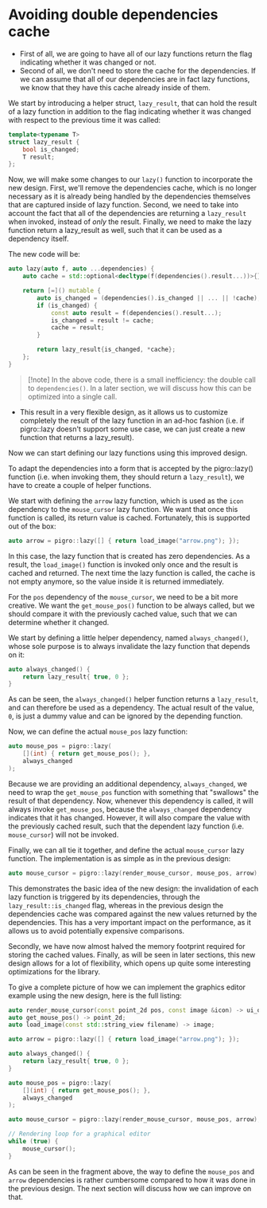 # Avoiding double dependencies cache

- First of all, we are going to have all of our lazy functions return the flag indicating whether it was changed or not. 
- Second of all, we don't need to store the cache for the dependencies. If we can assume that all of our dependencies are in fact lazy functions, we know that they have this cache already inside of them.

We start by introducing a helper struct, `lazy_result`, that can hold the result of a lazy function in addition to the flag indicating whether it was changed with respect to the previous time it was called:
```cpp
template<typename T>
struct lazy_result {
    bool is_changed;
    T result;
};
```

Now, we will make some changes to our `lazy()` function to incorporate the new design. First, we'll remove the dependencies cache, which is no longer necessary as it is already being handled by the dependencies themselves that are captured inside of lazy function. Second, we need to take into account the fact that all of the dependencies are returning a `lazy_result` when invoked, instead of _only_ the result. Finally, we need to make the lazy function return a lazy_result as well, such that it can be used as a dependency itself.

The new code will be:
```cpp
auto lazy(auto f, auto ...dependencies) {
    auto cache = std::optional<decltype(f(dependencies().result...))>{};

    return [=]() mutable {
        auto is_changed = (dependencies().is_changed || ... || !cache);
        if (is_changed) {
            const auto result = f(dependencies().result...);
            is_changed = result != cache;
            cache = result;
        }

        return lazy_result{is_changed, *cache};
    };
}
```

>[!note] In the above code, there is a small inefficiency: the double call to `dependencies()`. In a later section, we will discuss how this can be optimized into a single call.

- This result in a very flexible design, as it allows us to customize completely the result of the lazy function in an ad-hoc fashion (i.e. if pigro::lazy doesn't support some use case, we can just create a new function that returns a lazy_result).

Now we can start defining our lazy functions using this improved design.

To adapt the dependencies into a form that is accepted by the pigro::lazy() function (i.e. when invoking them, they should return a `lazy_result`), we have to create a couple of helper functions.

We start with defining the `arrow` lazy function, which is used as the `icon` dependency to the `mouse_cursor` lazy function. We want that once this function is called, its return value is cached. Fortunately, this is supported out of the box:
```cpp
auto arrow = pigro::lazy([] { return load_image("arrow.png"); });
```

In this case, the lazy function that is created has zero dependencies. As a result, the `load_image()` function is invoked only once and the result is cached and returned. The next time the lazy function is called, the cache is not empty anymore, so the value inside it is returned immediately.

For the `pos` dependency of the `mouse_cursor`, we need to be a bit more creative. We want the `get_mouse_pos()` function to be always called, but we should compare it with the previously cached value, such that we can determine whether it changed.

We start by defining a little helper dependency, named `always_changed()`, whose sole purpose is to always invalidate the lazy function that depends on it:
```cpp
auto always_changed() {
    return lazy_result{ true, 0 };
}
```

As can be seen, the `always_changed()` helper function returns a `lazy_result`, and can therefore be used as a dependency. The actual result of the value, `0`, is just a dummy value and can be ignored by the depending function.

Now, we can define the actual `mouse_pos` lazy function:
```cpp
auto mouse_pos = pigro::lazy(
    [](int) { return get_mouse_pos(); },
    always_changed    
);
```

Because we are providing an additional dependency, `always_changed`, we need to wrap the `get_mouse_pos` function with something that "swallows" the result of that dependency. Now, whenever this dependency is called, it will always invoke `get_mouse_pos`, because the `always_changed` dependency indicates that it has changed. However, it will also compare the value with the previously cached result, such that the dependent lazy function (i.e. `mouse_cursor`) will not be invoked.

Finally, we can all tie it together, and define the actual `mouse_cursor` lazy function. The implementation is as simple as in the previous design:
```cpp
auto mouse_cursor = pigro::lazy(render_mouse_cursor, mouse_pos, arrow);
```

This demonstrates the basic idea of the new design: the invalidation of each lazy function is triggered by its dependencies, through the `lazy_result::is_changed` flag, whereas in the previous design the dependencies cache was compared against the new values returned by the dependencies. This has a very important impact on the performance, as it allows us to avoid potentially expensive comparisons.

Secondly, we have now almost halved the memory footprint required for storing the cached values. Finally, as will be seen in later sections, this new design allows for a lot of flexibility, which opens up quite some interesting optimizations for the library.

To give a complete picture of how we can implement the graphics editor example using the new design, here is the full listing:
```cpp
auto render_mouse_cursor(const point_2d pos, const image &icon) -> ui_object;
auto get_mouse_pos() -> point_2d;
auto load_image(const std::string_view filename) -> image;

auto arrow = pigro::lazy([] { return load_image("arrow.png"); });

auto always_changed() {
    return lazy_result{ true, 0 };
}

auto mouse_pos = pigro::lazy(
    [](int) { return get_mouse_pos(); },
    always_changed    
);

auto mouse_cursor = pigro::lazy(render_mouse_cursor, mouse_pos, arrow);

// Rendering loop for a graphical editor
while (true) {
    mouse_cursor();
}
```

As can be seen in the fragment above, the way to define the `mouse_pos` and `arrow` dependencies is rather cumbersome compared to how it was done in the previous design. The next section will discuss how we can improve on that.

